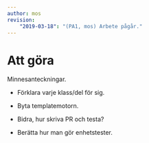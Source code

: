 ```yaml
---
author: mos
revision:
    "2019-03-18": "(PA1, mos) Arbete pågår."
---
```

Att göra
===========================

Minnesanteckningar.

* Förklara varje klass/del för sig.

* Byta templatemotorn.

* Bidra, hur skriva PR och testa?
* Berätta hur man gör enhetstester.
